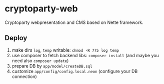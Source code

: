 cryptoparty-web
===============

Cryptoparty webpresentation and CMS based on Nette framework.

Deploy
------
1. make dirs `log`, `temp` writable: ```chmod -R 775 log temp```
1. use composer to fetch backend libs: ```composer install``` (and maybe you need also `composer update`)
1. prepare DB by `app/model/createDB.sql`
1. customize `app/config/config.local.neon` (configure your DB connection)